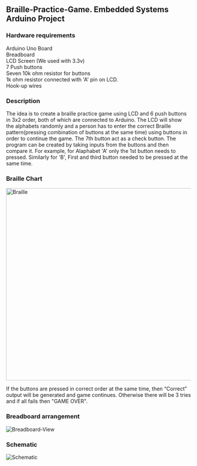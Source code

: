 ## Braille-Practice-Game. Embedded Systems Arduino Project
### Hardware requirements

Arduino Uno Board <br />
Breadboard <br />
LCD Screen (We used with 3.3v) <br />
7 Push buttons <br />
Seven 10k ohm resistor for buttons <br />
1k ohm resistor connected with 'A' pin on LCD. <br />
Hook-up wires

### Description

The idea is to create a braille practice game using LCD and 6 push buttons in 3x2 order, both of which are connected to Arduino. The LCD will show the alphabets randomly and a person has to enter the correct Braille pattern(pressing combination of buttons at the same time) using buttons in order to continue the game. The 7th button act as a check button.
The program can be created by taking inputs from the buttons and then compare it. For example, for Alaphabet 'A' only the 1st button needs to pressed. Similarly for 'B', First and third button needed to be pressed at the same time. 

### Braille Chart

<img width="525" alt="Braille" src="https://user-images.githubusercontent.com/50293642/57546492-2156cc00-735d-11e9-9ce4-f43ba44da212.png">

If the buttons are pressed in correct order at the same time, then “Correct” output will be generated and game continues. Otherwise there will be 3 tries and if all fails then "GAME OVER".

### Breadboard arrangement

![Breadboard-View](https://user-images.githubusercontent.com/50293642/57546461-14d27380-735d-11e9-89d4-a5cc50eb587b.png)

### Schematic

![Schematic](https://user-images.githubusercontent.com/50293642/57546484-1e5bdb80-735d-11e9-8ae0-0660376cbed1.png)
